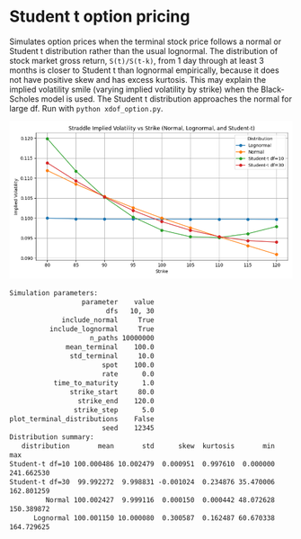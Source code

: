 # Student t option pricing
Simulates option prices when the terminal stock price follows a normal or Student t distribution rather than the usual lognormal. The distribution of stock market gross return, 
`S(t)/S(t-k)`, from 1 day through at least 3 months is closer to Student t than lognormal empirically, because it does not have positive skew and has excess kurtosis. This may explain the implied volatility smile (varying implied volatility by strike) when the Black-Scholes model is used. The Student t distribution approaches the normal for large df. Run with `python xdof_option.py`.

![Alt text](/smile.png)

```
Simulation parameters:
                  parameter    value
                        dfs   10, 30
             include_normal     True
          include_lognormal     True
                    n_paths 10000000
              mean_terminal    100.0
               std_terminal     10.0
                       spot    100.0
                       rate      0.0
           time_to_maturity      1.0
               strike_start     80.0
                 strike_end    120.0
                strike_step      5.0
plot_terminal_distributions    False
                       seed    12345
Distribution summary:
   distribution       mean       std      skew  kurtosis       min        max
Student-t df=10 100.000486 10.002479  0.000951  0.997610  0.000000 241.662530
Student-t df=30  99.992272  9.998831 -0.001024  0.234876 35.470006 162.801259
         Normal 100.002427  9.999116  0.000150  0.000442 48.072628 150.389872
      Lognormal 100.001150 10.000080  0.300587  0.162487 60.670338 164.729625
```
